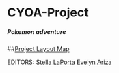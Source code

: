 # CYOA-Project
##### Pokemon adventure
##[Project Layout Map](https://docs.google.com/a/hstat.org/drawings/d/11ZYmdDIN1AkF5ROXNh3S_ZukhXk6-Sq8f6QizPhz1yk/edit?usp=sharing)

EDITORS:
[Stella LaPorta](https://github.com/stellal5059)
[Evelyn Ariza](https://github.com/evelyna0008)